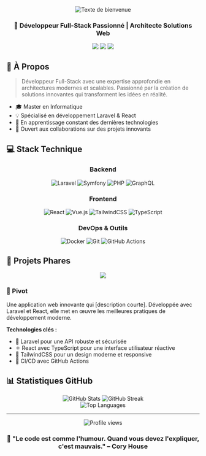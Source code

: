 <div align="center">
  <img src="https://readme-typing-svg.demolab.com?font=Fira+Code&size=32&duration=2800&pause=2000&color=A9FEF7&center=true&vCenter=true&width=940&lines=👋+Salut%2C+je+suis+Guillaume+LECOMTE+!" alt="Texte de bienvenue" />
</div>

<h3 align="center">🚀 Développeur Full-Stack Passionné | Architecte Solutions Web</h3>

<p align="center">
  <a href="mailto:guillaume.lecomte.pro@gmail.com"><img src="https://img.shields.io/badge/Email-guillaume.lecomte.pro%40gmail.com-blue?style=flat-square&logo=gmail"></a>
  <a href="https://www.linkedin.com/in/guillaumelecomte-pro"><img src="https://img.shields.io/badge/LinkedIn-Guillaume_Lecomte-blue?style=flat-square&logo=linkedin"></a>
  <a href="https://discord.com/users/Ykonox"><img src="https://img.shields.io/badge/Discord-Ykonox-7289DA?style=flat-square&logo=discord"></a>
</p>

## 🎯 À Propos

> Développeur Full-Stack avec une expertise approfondie en architectures modernes et scalables. Passionné par la création de solutions innovantes qui transforment les idées en réalité.

- 🎓 Master en Informatique
- 💡 Spécialisé en développement Laravel & React
- 🌱 En apprentissage constant des dernières technologies
- 🤝 Ouvert aux collaborations sur des projets innovants

## 💻 Stack Technique

<div align="center">

### Backend
![Laravel](https://img.shields.io/badge/Laravel-FF2D20?style=for-the-badge&logo=laravel&logoColor=white)
![Symfony](https://img.shields.io/badge/Symfony-000000?style=for-the-badge&logo=symfony&logoColor=white)
![PHP](https://img.shields.io/badge/PHP-777BB4?style=for-the-badge&logo=php&logoColor=white)
![GraphQL](https://img.shields.io/badge/GraphQL-E10098?style=for-the-badge&logo=graphql&logoColor=white)

### Frontend
![React](https://img.shields.io/badge/React-20232A?style=for-the-badge&logo=react&logoColor=61DAFB)
![Vue.js](https://img.shields.io/badge/Vue.js-35495E?style=for-the-badge&logo=vue.js&logoColor=4FC08D)
![TailwindCSS](https://img.shields.io/badge/Tailwind_CSS-38B2AC?style=for-the-badge&logo=tailwind-css&logoColor=white)
![TypeScript](https://img.shields.io/badge/TypeScript-007ACC?style=for-the-badge&logo=typescript&logoColor=white)

### DevOps & Outils
![Docker](https://img.shields.io/badge/Docker-2496ED?style=for-the-badge&logo=docker&logoColor=white)
![Git](https://img.shields.io/badge/Git-F05032?style=for-the-badge&logo=git&logoColor=white)
![GitHub Actions](https://img.shields.io/badge/GitHub_Actions-2088FF?style=for-the-badge&logo=github-actions&logoColor=white)

</div>

## 🚀 Projets Phares

<div align="center">
  <a href="LIEN_GITHUB_PIVOT">
    <img src="https://github-readme-stats.vercel.app/api/pin/?username=GuillaumeLecomte1&repo=pivot&theme=tokyonight" />
  </a>
</div>

### 🌟 Pivot
Une application web innovante qui [description courte]. Développée avec Laravel et React, elle met en œuvre les meilleures pratiques de développement moderne.

**Technologies clés :**
- 🔧 Laravel pour une API robuste et sécurisée
- ⚛️ React avec TypeScript pour une interface utilisateur réactive
- 🎨 TailwindCSS pour un design moderne et responsive
- 🔄 CI/CD avec GitHub Actions

## 📊 Statistiques GitHub

<div align="center">
  <img src="https://github-readme-stats.vercel.app/api?username=GuillaumeLecomte1&show_icons=true&theme=tokyonight" alt="GitHub Stats" />
  <img src="https://github-readme-streak-stats.herokuapp.com/?user=GuillaumeLecomte1&theme=tokyonight" alt="GitHub Streak" />
</div>

<div align="center">
  <img src="https://github-readme-stats.vercel.app/api/top-langs/?username=GuillaumeLecomte1&layout=compact&theme=tokyonight" alt="Top Languages" />
</div>

---

<div align="center">
  <img src="https://komarev.com/ghpvc/?username=GuillaumeLecomte1&color=blueviolet" alt="Profile views" />
</div>

<div align="center">
  
  ### 💭 "Le code est comme l'humour. Quand vous devez l'expliquer, c'est mauvais." – Cory House

</div>
